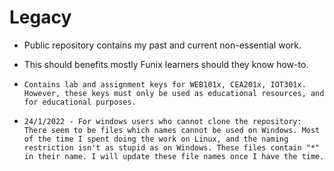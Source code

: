 # Legacy
- Public repository contains my past and current non-essential work.

- This should benefits mostly Funix learners should they know how-to.
- `Contains lab and assignment keys for WEB101x, CEA201x, IOT301x. However, these keys must only be used as educational resources, and for educational purposes.`
 
 
 
  
- `24/1/2022 - For windows users who cannot clone the repository: There seem to be files which names cannot be used on Windows. Most of the time I spent doing the work on Linux, and the naming restriction isn't as stupid as on Windows. These files contain "*" in their name. I will update these file names once I have the time.`
